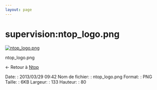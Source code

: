 ```yaml
---
layout: page
---
```


supervision:ntop\_logo.png
==========================

[![ntop\_logo.png](..//assets/media/supervision/ntop_logo.png@cache=&w=133&h=80 "ntop_logo.png")](..//assets/media/supervision/ntop_logo.png@cache= "Afficher le fichier original")

ntop\_logo.png

← Retour à
[Ntop](../../supervision/ntop/start.html "supervision:ntop:start")

Date:
:   2013/03/29 09:42
Nom de fichier:
:   ntop\_logo.png
Format:
:   PNG
Taille:
:   6KB
Largeur:
:   133
Hauteur:
:   80

